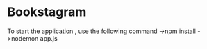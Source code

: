 # Bookstagram
To start the application , use the following command 
->npm install 
->nodemon app.js
